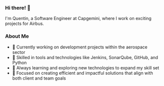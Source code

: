 ### Hi there! 👋

I'm Quentin, a Software Engineer at Capgemini, where I work on exciting projects for Airbus.

### About Me 

- 💼 Currently working on development projects within the aerospace sector
- 🚀 Skilled in tools and technologies like Jenkins, SonarQube, GitHub, and Python
- 🌱 Always learning and exploring new technologies to expand my skill set
- 🎯 Focused on creating efficient and impactful solutions that align with both client and team goals
